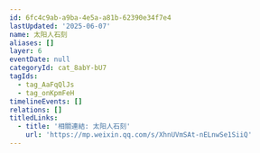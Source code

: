 ```yaml
---
id: 6fc4c9ab-a9ba-4e5a-a81b-62390e34f7e4
lastUpdated: '2025-06-07'
name: 太阳人石刻
aliases: []
layer: 6
eventDate: null
categoryId: cat_8abY-bU7
tagIds:
  - tag_AaFqQlJs
  - tag_onKpmFeH
timelineEvents: []
relations: []
titledLinks:
  - title: '相關連結: 太阳人石刻'
    url: 'https://mp.weixin.qq.com/s/XhnUVmSAt-nELnwSe1SiiQ'
---
```



